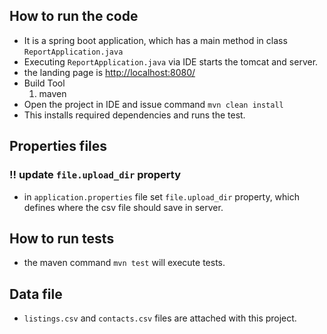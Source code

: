 ## How to run the code
- It is a spring boot application, which has a main method in class `ReportApplication.java`
- Executing `ReportApplication.java` via IDE starts the tomcat and server.
- the landing page is [http://localhost:8080/][localhost]  
- Build Tool
    1. maven
- Open the project in IDE and issue command `mvn clean install`
- This installs required dependencies and runs the test.

## Properties files
### !! update `file.upload_dir` property
- in `application.properties` file set `file.upload_dir` property, which defines where the csv file should save in server.

## How to run tests
- the maven command `mvn test` will execute tests.

## Data file
- `listings.csv` and `contacts.csv` files are attached with this project.

[localhost]: http://localhost:8080/
